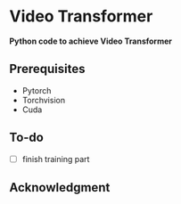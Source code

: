 # Video Transformer
**Python code to achieve Video Transformer**

## Prerequisites
- Pytorch
- Torchvision
- Cuda

## To-do
- [ ] finish training part

## Acknowledgment
